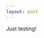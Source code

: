 ```yaml
---
layout: post
---
```

Just testing!

<script type="in/Login">
   Hello, <?js= firstName ?> <?js= lastName ?>.
</script>